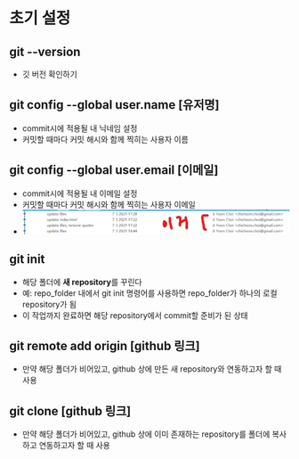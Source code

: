 # 초기 설정

## git --version

- 깃 버전 확인하기

## git config --global user.name [유저명]

- commit시에 적용될 내 닉네임 설정
- 커밋할 때마다 커밋 해시와 함께 찍히는 사용자 이름

## git config --global user.email [이메일]

- commit시에 적용될 내 이메일 설정
- 커밋할 때마다 커밋 해시와 함께 찍히는 사용자 이메일
- ![이렇게 사용자명과 이메일이 뜬다](config.png)

## git init

- 해당 폴더에 **새 repository**를 꾸린다
- 예: repo_folder 내에서 git init 명령어를 사용하면 repo_folder가 하나의 로컬 repository가 됨
- 이 작업까지 완료하면 해당 repository에서 commit할 준비가 된 상태

## git remote add origin [github 링크]

- 만약 해당 폴더가 비어있고, github 상에 만든 새 repository와 연동하고자 할 때 사용

## git clone [github 링크]

- 만약 해당 폴더가 비어있고, github 상에 이미 존재하는 repository를 폴더에 복사하고 연동하고자 할 때 사용
